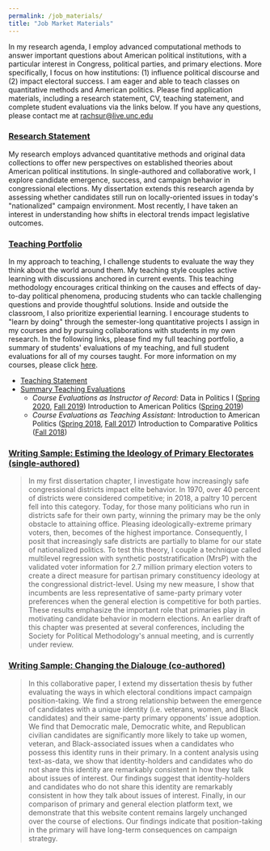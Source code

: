 ```yaml
---
permalink: /job_materials/
title: "Job Market Materials"
---
```


In my research agenda, I employ advanced computational methods to answer important questions about American political institutions, with a particular interest in Congress, political parties, and primary elections. More specifically, I focus on how institutions: (1) influence political discourse and (2) impact electoral success. I am eager and able to teach classes on quantitative methods and American politics. 
Please find application materials, including a research statement, CV, teaching statement, and complete student evaluations via the links below. If you have any questions, please contact me at [rachsur@live.unc.edu](mailto:rachsur@live.unc.edu)

### [Research Statement](/files/porter_research_statement.pdf)
My research employs advanced quantitative methods and original data collections to offer new perspectives on established theories about American political institutions. In single-authored and collaborative work, I explore candidate emergence, success, and campaign behavior in congressional elections. My dissertation extends this research agenda by assessing whether candidates still run on locally-oriented issues in today's "nationalized" campaign environment. Most recently, I have taken an interest in understanding how shifts in electoral trends impact legislative outcomes.

### [Teaching Portfolio](/files/porter_teaching_portfolio.pdf)
In my approach to teaching, I challenge students to evaluate the way they think about the world around them. My teaching style couples active learning with discussions anchored in current events. This teaching methodology encourages critical thinking on the causes and effects of day-to-day political phenomena, producing students who can tackle challenging questions and provide thoughtful solutions. Inside and outside the classroom, I also prioritize experiential learning. I encourage students to "learn by doing" through the semester-long quantitative projects I assign in my courses and by pursuing collaborations with students in my own research. In the following links, please find my full teaching portfolio, a summary of students' evaluations of my teaching, and full student evaluations for all of my courses taught. For more information on my courses, please click [here](https://rachelporter.org/teaching/). 

- [Teaching Statement](/files/teaching_statement.pdf)
- [Summary Teaching Evaluations](/files/teaching_evaluation_summary.pdf)
    - *Course Evaluations as Instructor of Record:* Data in Politics I ([Spring 2020](/files/porter_281_SP20.pdf), [Fall 2019](/files/porter_281_FA19.pdf)) Introduction to American Politics ([Spring 2019](/files/porter_100_SP19.pdf))
    - *Course Evaluations as Teaching Assistant:* Introduction to American Politics ([Spring 2018](/files/porter_100_SP18.pdf), [Fall 2017](/files/porter_100_FA17.pdf)) Introduction to Comparative Politics ([Fall 2018](/files/porter_130_FA18.pdf))

### [Writing Sample: Estiming the Ideology of Primary Electorates (single-authored)](/files/estimating_ideology.pdf)

>In my first dissertation chapter, I investigate how increasingly safe congressional districts impact elite behavior. In 1970, over 40 percent of districts were considered competitive; in 2018, a paltry 10 percent fell into this category. Today, for those many politicians who run in districts safe for their own party, winning the primary may be the only obstacle to attaining office. Pleasing ideologically-extreme primary voters, then, becomes of the highest importance. Consequently, I posit that increasingly safe districts are partially to blame for our state of nationalized politics. To test this theory, I couple a technique called multilevel regression with synthetic poststratification (MrsP) with the validated voter information for 2.7 million primary election voters to create a direct measure for partisan primary constituency ideology at the congressional district-level. Using my new measure, I show that incumbents are less representative of same-party primary voter preferences when the general election is competitive for both parties. These results emphasize the important role that primaries play in motivating candidate behavior in modern elections. An earlier draft of this chapter was presented at several conferences, including the Society for Political Methodology's annual meeting, and is currently under review. 

### [Writing Sample: Changing the Dialouge (co-authored)](/files/changing_the_dialouge.pdf)

> In this collaborative paper, I extend my dissertation thesis by futher evaluating the ways in which electoral conditions impact campaign position-taking. We find a strong relationship between the emergence of candidates with a unique identity (i.e. veterans, women, and Black candidates) and their same-party primary opponents' issue adoption. We find that Democratic male, Democratic white, and Republican civilian candidates are significantly more likely to take up women, veteran, and Black-associated issues when a candidates who possess this identity runs in their primary. In a content analysis using text-as-data, we show that identity-holders and candidates who do not share this identity are remarkably consistent in how they talk about issues of interest. Our findings suggest that identity-holders and candidates who do not share this identity are remarkably consistent in how they talk about issues of interest. Finally, in our comparison of primary and general election platform text, we demonstrate that this website content remains largely unchanged over the course of elections. Our findings indicate that position-taking in the primary will have long-term consequences on campaign strategy. 


